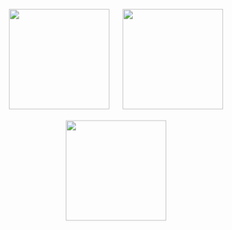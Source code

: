 <p align="center">
  <picture>
    <source media="(prefers-color-scheme: dark)" 
            srcset="https://github-readme-stats.vercel.app/api?username=skidqs&show_icons=true&hide_border=false&title_color=FFFFFF&text_color=FFFFFF&icon_color=FFFFFF&ring_color=B0B0B0&bg_color=2E2E2E&count_private=true&include_all_commits=true">
    <source media="(prefers-color-scheme: light)" 
            srcset="https://github-readme-stats.vercel.app/api?username=skidqs&show_icons=true&hide_border=false&title_color=000000&text_color=000000&icon_color=000000&ring_color=A0A0A0&bg_color=E0E0E0&count_private=true&include_all_commits=true">
    <img height="180em" 
         src="https://github-readme-stats.vercel.app/api?username=skidqs&show_icons=true&hide_border=false&title_color=FFFFFF&text_color=FFFFFF&icon_color=FFFFFF&ring_color=B0B0B0&bg_color=2E2E2E&count_private=true&include_all_commits=true"
         style="display:inline-block; vertical-align:top; margin-right:10px;" />
  </picture>

  <picture>
    <source media="(prefers-color-scheme: dark)" 
            srcset="https://github-readme-stats.vercel.app/api/top-langs/?username=skidqs&layout=compact&hide_border=false&bg_color=2E2E2E&title_color=FFFFFF&text_color=FFFFFF&icon_color=FFFFFF&langs_count=8&count_private=true&include_all_commits=true">
    <source media="(prefers-color-scheme: light)" 
            srcset="https://github-readme-stats.vercel.app/api/top-langs/?username=skidqs&layout=compact&hide_border=false&bg_color=E0E0E0&title_color=000000&text_color=505050&icon_color=000000&langs_count=8&count_private=true&include_all_commits=true">
    <img height="180em" 
         src="https://github-readme-stats.vercel.app/api/top-langs/?username=skidqs&layout=compact&hide_border=false&bg_color=2E2E2E&title_color=FFFFFF&text_color=FFFFFF&icon_color=FFFFFF&langs_count=8&count_private=true&include_all_commits=true"
         style="display:inline-block; vertical-align:top; margin-left:10px;" />
  </picture>
</p>

<p align="center">
  <picture>
    <source media="(prefers-color-scheme: dark)" 
            srcset="https://github-readme-streak-stats.herokuapp.com/?user=skidqs&theme=dark&hide_border=false&ring=B0B0B0&fire=FFFFFF&currStreakNum=FFFFFF&stroke=B0B0B0&background=2E2E2E">
    <source media="(prefers-color-scheme: light)" 
            srcset="https://github-readme-streak-stats.herokuapp.com/?user=skidqs&theme=light&hide_border=false&ring=A0A0A0&fire=000000&currStreakNum=000000&stroke=808080&background=E0E0E0">
    <img height="180em" 
         src="https://github-readme-streak-stats.herokuapp.com/?user=skidqs&theme=dark&hide_border=false&ring=B0B0B0&fire=FFFFFF&currStreakNum=FFFFFF&stroke=B0B0B0&background=2E2E2E"
         style="display:block; margin: 20px auto;" />
  </picture>
</p>
